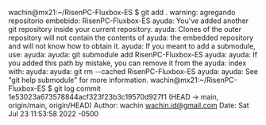 wachin@mx21:~/RisenPC-Fluxbox-ES
$ git add .
warning: agregando repositorio embebido: RisenPC-Fluxbox-ES
ayuda: You've added another git repository inside your current repository.
ayuda: Clones of the outer repository will not contain the contents of
ayuda: the embedded repository and will not know how to obtain it.
ayuda: If you meant to add a submodule, use:
ayuda: 
ayuda: 	git submodule add <url> RisenPC-Fluxbox-ES
ayuda: 
ayuda: If you added this path by mistake, you can remove it from the
ayuda: index with:
ayuda: 
ayuda: 	git rm --cached RisenPC-Fluxbox-ES
ayuda: 
ayuda: See "git help submodule" for more information.
wachin@mx21:~/RisenPC-Fluxbox-ES
$ git log
commit 1e53023a673578844acf323f23b3c19570d927f1 (HEAD -> main, origin/main, origin/HEAD)
Author: wachin <wachin.id@gmail.com>
Date:   Sat Jul 23 11:53:58 2022 -0500
